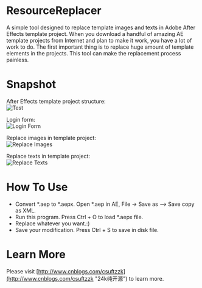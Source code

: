 # ResourceReplacer
A simple tool designed to replace template images and texts in Adobe After Effects template project. When you download a handful of amazing AE template projects from Internet and plan to make it work, you have a lot of work to do. The first important thing is to replace huge amount of template elements in the projects. This tool can make the replacement process painless. 

# Snapshot
After Effects template project structure:  
![Test](https://github.com/csuft/ResourceReplacer/raw/master/Analysis/2016-09-26_163610.png)  

Login form:  
![Login Form](https://github.com/csuft/ResourceReplacer/raw/master/Analysis/2016-09-26_164813.png)  

Replace images in template project:  
![Replace Images](https://github.com/csuft/ResourceReplacer/raw/master/Analysis/2016-09-26_164914.png)

Replace texts in template project:  
![Replace Texts](https://github.com/csuft/ResourceReplacer/raw/master/Analysis/2016-09-26_164929.png)
# How To Use
- Convert *.aep to *.aepx. Open *.aep in AE, File -> Save as --> Save copy as XML. 
- Run this program. Press Ctrl + O to load *.aepx file.
- Replace whatever you want.:)
- Save your modification. Press Ctrl + S to save in disk file.

# Learn More
Please visit [http://www.cnblogs.com/csuftzzk](http://www.cnblogs.com/csuftzzk "24k纯开源") to learn more.
